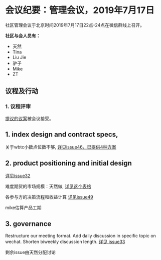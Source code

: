 # 会议纪要：管理会议，2019年7月17日

社区管理会议于北京时间2019年7月17日22点-24点在微信群线上召开。

**社区与会人员有：**

- 天然
- Tina
- Liu Jie
- 驴子
- Mike
- ZT

## 议程及行动

### 1. 议程评审

[提议的议案](https://github.com/carboclan/pm/issues/41)被会议接受。


## 1. index design and contract specs,
关于wbtc小数点位数不够, [详见issue46，已提供4种方案](https://github.com/carboclan/pm/issues/46)

## 2. product positioning and initial design
[详见issue32](https://github.com/carboclan/pm/issues/32)

难度期货的市场规模：天然做, [详见这个表格](https://github.com/carboclan/pm/blob/master/research/Difficulty%20future%20market%20size.xlsx)

各参与方的决策流程和收益计算 [详见issue49](https://github.com/carboclan/pm/issues/49)

mike估算产品工期

## 3. governance 
Restructure our meeting format. Add daily discussion in specific topic on wechat. Shorten biweekly discussion length. [详见 issue33](https://github.com/carboclan/pm/issues/33) 

剩余issue由天然分配讨论


